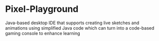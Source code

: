 # Pixel-Playground
Java-based desktop IDE that supports creating live sketches and animations using simplified Java code which can turn into a code-based gaming console to enhance learning
